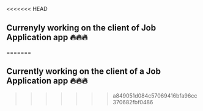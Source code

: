 <<<<<<< HEAD
## Currenyly working on the client of Job Application app 🔥🔥🔥
=======
## Currently working on the client of a Job Application app 🔥🔥🔥
>>>>>>> a849051d084c57069416bfa96cc370682fbf0486
